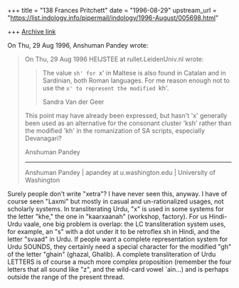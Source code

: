 +++
title = "138 Frances Pritchett"
date = "1996-08-29"
upstream_url = "https://list.indology.info/pipermail/indology/1996-August/005698.html"

+++
[Archive link](https://list.indology.info/pipermail/indology/1996-August/005698.html)

On Thu, 29 Aug 1996, Anshuman Pandey wrote:

> 
> On Thu, 29 Aug 1996 HEIJSTEE at rullet.LeidenUniv.nl wrote:
> 
> > The value `sh' for `x' in Maltese is also found in Catalan and
> > in Sardinian, both Roman languages. For me reason enough not to
> > use the `x' to represent the modified `kh'.
> >
> > Sandra Van der Geer
> 
> This point may have already been expressed, but hasn't 'x' generally been
> used as an alternative for the consonant cluster 'ksh' rather than the
> modified 'kh' in the romanization of SA scripts, especially Devanagari?
> 
> Anshuman Pandey
> 
> ---
> Anshuman Pandey | apandey at u.washington.edu | University of Washington
> 
> 
Surely people don't write "xetra"?  I have never seen this, anyway.  I
have of course seen "Laxmi" but mostly in casual and un-rationalized
usages, not scholarly systems.  In transliterating Urdu, "x" is used in
some systems for the letter "khe," the one in "kaarxaanah" (workshop,
factory).  For us Hindi-Urdu vaale, one big problem is overlap:  the LC
transliteration system uses, for example, an "s" with a dot under it to be
retroflex sh in Hindi, and the letter "svaad" in Urdu.  If people want a
complete representation system for Urdu SOUNDS, they certainly need a
special character for the modified "gh" of the letter "ghain"  (ghazal,
Ghalib).  A complete transliteration of Urdu LETTERS is of course a much
more complex proposition (remember the four letters that all sound like
"z", and the wild-card vowel `ain...) and is perhaps outside the range of
the present thread.





